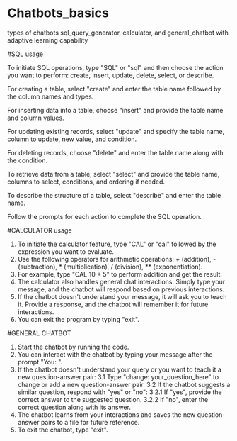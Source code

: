 # Chatbots_basics
types of chatbots sql_query_generator, calculator, and general_chatbot with adaptive learning capability

#SQL usage

To initiate SQL operations, type "SQL" or "sql" and then choose the action you want to perform: create, insert, update, delete, select, or describe.

For creating a table, select "create" and enter the table name followed by the column names and types.

For inserting data into a table, choose "insert" and provide the table name and column values.

For updating existing records, select "update" and specify the table name, column to update, new value, and condition.

For deleting records, choose "delete" and enter the table name along with the condition.

To retrieve data from a table, select "select" and provide the table name, columns to select, conditions, and ordering if needed.

To describe the structure of a table, select "describe" and enter the table name.

Follow the prompts for each action to complete the SQL operation.

#CALCULATOR usage

1. To initiate the calculator feature, type "CAL" or "cal" followed by the expression you want to evaluate.
2. Use the following operators for arithmetic operations: + (addition), - (subtraction), * (multiplication), / (division), ** (exponentiation).
3. For example, type "CAL 10 + 5" to perform addition and get the result.
4. The calculator also handles general chat interactions. Simply type your message, and the chatbot will respond based on previous interactions.
5. If the chatbot doesn't understand your message, it will ask you to teach it. Provide a response, and the chatbot will remember it for future interactions.
6. You can exit the program by typing "exit".

#GENERAL CHATBOT

1. Start the chatbot by running the code.
2. You can interact with the chatbot by typing your message after the prompt "You: ".
3. If the chatbot doesn't understand your query or you want to teach it a new question-answer pair:
    3.1 Type "change: your_question_here" to change or add a new question-answer pair.
    3.2 If the chatbot suggests a similar question, respond with "yes" or "no":
        3.2.1 If "yes", provide the correct answer to the suggested question.
        3.2.2 If "no", enter the correct question along with its answer.
4. The chatbot learns from your interactions and saves the new question-answer pairs to a file for future reference.
5. To exit the chatbot, type "exit".
